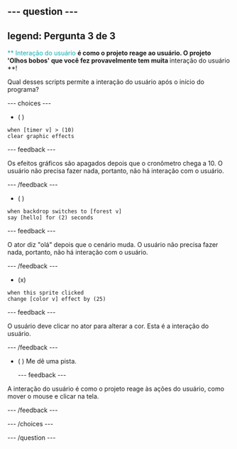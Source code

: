 --- question ---
---
legend: Pergunta 3 de 3
---

<span style="color: #0faeb0">** Interação do usuário **</span> é como o projeto reage ao usuário. O projeto 'Olhos bobos' que você fez provavelmente tem muita <span style="color: #0faeb0">** interação do usuário **</span>!

Qual desses scripts permite a interação do usuário após o início do programa?

--- choices ---

- ( )
```blocks3
when [timer v] > (10)
clear graphic effects
```

  --- feedback ---

Os efeitos gráficos são apagados depois que o cronômetro chega a 10. O usuário não precisa fazer nada, portanto, não há interação com o usuário.

  --- /feedback ---
- ( )
```blocks3
when backdrop switches to [forest v]
say [hello] for (2) seconds
```

  --- feedback ---

O ator diz "olá" depois que o cenário muda. O usuário não precisa fazer nada, portanto, não há interação com o usuário.

  --- /feedback ---
- (x)
```blocks3
when this sprite clicked
change [color v] effect by (25)
```

  --- feedback ---

O usuário deve clicar no ator para alterar a cor. Esta é a interação do usuário.

  --- /feedback ---


- ( ) Me dê uma pista.

  --- feedback ---

 A interação do usuário é como o projeto reage às ações do usuário, como mover o mouse e clicar na tela.

  --- /feedback ---

--- /choices ---

--- /question ---
